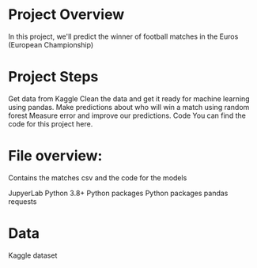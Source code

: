 # Project Overview
In this project, we'll predict the winner of football matches in the Euros (European Championship)

# Project Steps
Get data from Kaggle
Clean the data and get it ready for machine learning using pandas.
Make predictions about who will win a match using random forest
Measure error and improve our predictions.
Code
You can find the code for this project here.

# File overview:
Contains the matches csv and the code for the models

JupyerLab
Python 3.8+
Python packages
Python packages
pandas
requests

# Data
Kaggle dataset

